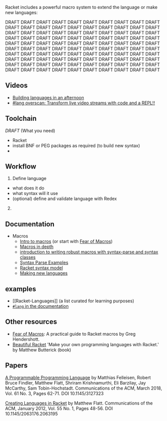 Racket includes a powerful macro system to extend the language or make new languages:

DRAFT DRAFT DRAFT DRAFT DRAFT DRAFT DRAFT DRAFT DRAFT DRAFT DRAFT DRAFT DRAFT DRAFT DRAFT DRAFT DRAFT DRAFT DRAFT DRAFT DRAFT DRAFT DRAFT DRAFT DRAFT DRAFT DRAFT DRAFT DRAFT DRAFT DRAFT DRAFT DRAFT DRAFT DRAFT DRAFT DRAFT DRAFT DRAFT DRAFT DRAFT DRAFT DRAFT DRAFT DRAFT DRAFT DRAFT DRAFT DRAFT DRAFT DRAFT DRAFT DRAFT DRAFT DRAFT DRAFT DRAFT DRAFT DRAFT DRAFT DRAFT DRAFT DRAFT DRAFT DRAFT DRAFT DRAFT DRAFT DRAFT DRAFT DRAFT DRAFT DRAFT DRAFT DRAFT DRAFT DRAFT DRAFT DRAFT DRAFT DRAFT DRAFT DRAFT DRAFT DRAFT DRAFT DRAFT DRAFT DRAFT DRAFT DRAFT DRAFT DRAFT DRAFT DRAFT DRAFT DRAFT DRAFT DRAFT DRAFT 


## Videos

* [Building languages in an afternoon](https://youtu.be/TfehOLha-18)
* [#lang overscan: Transform live video streams with code and a REPL!!](https://youtu.be/2aOqaE6oByA)


## Toolchain   
_DRAFT_ (What you need)

* Racket
* install BNF or PEG packages as required (to build new syntax)
* 

## Workflow

1. Define language 
  * what does it do
  * what syntax will it use
  * (optional) define and validate language with Redex
2. 


## Documentation
* Macros 
  * [Intro to macros](https://docs.racket-lang.org/guide/macros.html)  (or start with [Fear of Macros](http://www.greghendershott.com/fear-of-macros/))  
  * [Macros in depth](https://docs.racket-lang.org/reference/Macros.html)  
  * [introduction to writing robust macros with syntax-parse and syntax classes](https://docs.racket-lang.org/syntax/stxparse.html)
  * [Syntax Parse Examples](http://docs.racket-lang.org/syntax-parse-example/index.html)
  * [Racket syntax model](https://docs.racket-lang.org/reference/syntax-model.html)
  * [Making new languages](https://docs.racket-lang.org/guide/hash-languages.html)

## examples

* [[Racket-Languages]] (a list curated for learning purposes)
* [`#lang` in the documentation](http://docs.racket-lang.org/search/index.html?q=H%3A) 

## Other resources

* [Fear of Macros](http://www.greghendershott.com/fear-of-macros/): A practical guide to Racket macros by Greg Hendershott.
* [Beautiful Racket](https://beautifulracket.com) 'Make your own programming languages with Racket.' by Matthew But­t­er­ick (book)

## Papers
[A Programmable Programming Language](https://cacm.acm.org/magazines/2018/3/225475-a-programmable-programming-language/fulltext) by Matthias Felleisen, Robert Bruce Findler, Matthew Flatt, Shriram Krishnamurthi, Eli Barzilay, Jay McCarthy, Sam Tobin-Hochstadt. Communications of the ACM, March 2018, Vol. 61 No. 3, Pages 62-71. DOI 10.1145/3127323

[Creating Languages in Racket](https://cacm.acm.org/magazines/2012/1/144809-creating-languages-in-racket/fulltext) by Matthew Flatt. Communications of the ACM, January 2012, Vol. 55 No. 1, Pages 48-56. DOI 10.1145/2063176.2063195